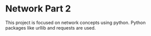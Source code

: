 # Network Part 2  

This project is focused on network concepts using python. Python packages like urllib and requests are used.  
